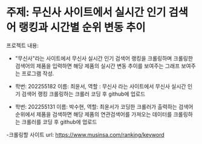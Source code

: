 # 주제: 무신사 사이트에서 실시간 인기 검색어 랭킹과 시간별 순위 변동 추이



프로젝트 내용:
- "무신사"라는 사이트에서 무신사 실시간 인기 검색어 랭킹을 크롤링하며 크롤링한 검색어의 제품을 입력하면 해당 제품의 실시간 변동 추이를 보여주는 그래프 보여주는 프로그램 작성.




- 학번: 202255182 이름: 최윤서, 역할 : 무신사 라는 사이트에서 무신사 실시간 인기 검색어 랭킹 크롤링하는 크롤러 코딩 후 github에 업로드
- 학번: 202255131 이름: 박수현, 역할: 최윤서가 코딩한 크롤러가 출력하는 검색어 순위에서 제품을 검색하면 해당 제품의 연관검색어를 가져오는 데이터를 크롤링하는 크롤러를 코딩 후 github에 업로드




-크롤링할 사이트 url: https://www.musinsa.com/ranking/keyword
